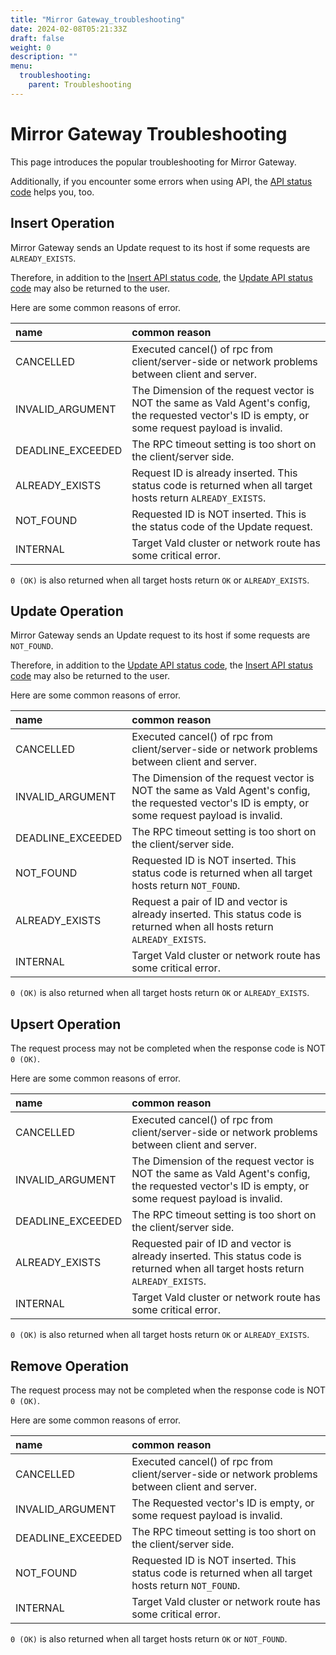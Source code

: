 ```yaml
---
title: "Mirror Gateway_troubleshooting"
date: 2024-02-08T05:21:33Z
draft: false
weight: 0
description: ""
menu:
  troubleshooting:
    parent: Troubleshooting
---
```


# Mirror Gateway Troubleshooting

This page introduces the popular troubleshooting for Mirror Gateway.

Additionally, if you encounter some errors when using API, the [API status code](/docs/api/status) helps you, too.

## Insert Operation

Mirror Gateway sends an Update request to its host if some requests are `ALREADY_EXISTS`.

Therefore, in addition to the [Insert API status code](/docs/api/insert#status-code), the [Update API status code](/docs/api/update#status-code) may also be returned to the user.

Here are some common reasons of error.

| name              | common reason                                                                                                                                       |
| :---------------- | :-------------------------------------------------------------------------------------------------------------------------------------------------- |
| CANCELLED         | Executed cancel() of rpc from client/server-side or network problems between client and server.                                                     |
| INVALID_ARGUMENT  | The Dimension of the request vector is NOT the same as Vald Agent's config, the requested vector's ID is empty, or some request payload is invalid. |
| DEADLINE_EXCEEDED | The RPC timeout setting is too short on the client/server side.                                                                                     |
| ALREADY_EXISTS    | Request ID is already inserted. This status code is returned when all target hosts return `ALREADY_EXISTS`.                                         |
| NOT_FOUND         | Requested ID is NOT inserted. This is the status code of the Update request.                                                                        |
| INTERNAL          | Target Vald cluster or network route has some critical error.                                                                                       |

`0 (OK)` is also returned when all target hosts return `OK` or `ALREADY_EXISTS`.

## Update Operation

Mirror Gateway sends an Update request to its host if some requests are `NOT_FOUND`.

Therefore, in addition to the [Update API status code](/docs/api/update#status-code), the [Insert API status code](/docs/api/insert#status-code) may also be returned to the user.

Here are some common reasons of error.

| name              | common reason                                                                                                                                       |
| :---------------- | :-------------------------------------------------------------------------------------------------------------------------------------------------- |
| CANCELLED         | Executed cancel() of rpc from client/server-side or network problems between client and server.                                                     |
| INVALID_ARGUMENT  | The Dimension of the request vector is NOT the same as Vald Agent's config, the requested vector's ID is empty, or some request payload is invalid. |
| DEADLINE_EXCEEDED | The RPC timeout setting is too short on the client/server side.                                                                                     |
| NOT_FOUND         | Requested ID is NOT inserted. This status code is returned when all target hosts return `NOT_FOUND`.                                                |
| ALREADY_EXISTS    | Request a pair of ID and vector is already inserted. This status code is returned when all hosts return `ALREADY_EXISTS`.                           |
| INTERNAL          | Target Vald cluster or network route has some critical error.                                                                                       |

`0 (OK)` is also returned when all target hosts return `OK` or `ALREADY_EXISTS`.

## Upsert Operation

The request process may not be completed when the response code is NOT `0 (OK)`.

Here are some common reasons of error.

| name              | common reason                                                                                                                                       |
| :---------------- | :-------------------------------------------------------------------------------------------------------------------------------------------------- |
| CANCELLED         | Executed cancel() of rpc from client/server-side or network problems between client and server.                                                     |
| INVALID_ARGUMENT  | The Dimension of the request vector is NOT the same as Vald Agent's config, the requested vector's ID is empty, or some request payload is invalid. |
| DEADLINE_EXCEEDED | The RPC timeout setting is too short on the client/server side.                                                                                     |
| ALREADY_EXISTS    | Requested pair of ID and vector is already inserted. This status code is returned when all target hosts return `ALREADY_EXISTS`.                    |
| INTERNAL          | Target Vald cluster or network route has some critical error.                                                                                       |

`0 (OK)` is also returned when all target hosts return `OK` or `ALREADY_EXISTS`.

## Remove Operation

The request process may not be completed when the response code is NOT `0 (OK)`.

Here are some common reasons of error.

| name              | common reason                                                                                        |
| :---------------- | :--------------------------------------------------------------------------------------------------- |
| CANCELLED         | Executed cancel() of rpc from client/server-side or network problems between client and server.      |
| INVALID_ARGUMENT  | The Requested vector's ID is empty, or some request payload is invalid.                              |
| DEADLINE_EXCEEDED | The RPC timeout setting is too short on the client/server side.                                      |
| NOT_FOUND         | Requested ID is NOT inserted. This status code is returned when all target hosts return `NOT_FOUND`. |
| INTERNAL          | Target Vald cluster or network route has some critical error.                                        |

`0 (OK)` is also returned when all target hosts return `OK` or `NOT_FOUND`.
